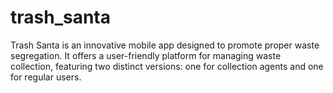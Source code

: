 # trash_santa
Trash Santa is an innovative mobile app designed to promote proper waste segregation. It offers a user-friendly platform for managing waste collection, featuring two distinct versions: one for collection agents and one for regular users.
